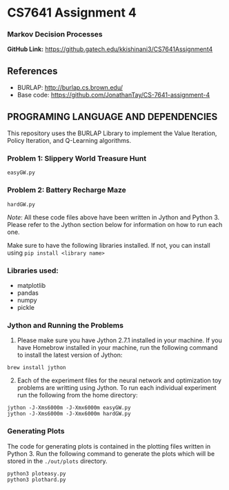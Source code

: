 # CS7641 Assignment 4

### Markov Decision Processes

**GitHub Link:** https://github.gatech.edu/kkishinani3/CS7641Assignment4

## References
- BURLAP: http://burlap.cs.brown.edu/
- Base code: https://github.com/JonathanTay/CS-7641-assignment-4

## PROGRAMING LANGUAGE AND DEPENDENCIES

This repository uses the BURLAP Library to implement the Value Iteration, Policy Iteration, and Q-Learning algorithms. 

### Problem 1: Slippery World Treasure Hunt
`easyGW.py`

### Problem 2: Battery Recharge Maze
`hardGW.py`

_Note_: All these code files above have been written in Jython and Python 3. Please refer to the Jython section below for information on how to run each one.

Make sure to have the following libraries installed. If not, you can install using ```pip install <library name>```

### Libraries used:
- matplotlib
- pandas
- numpy
- pickle

### Jython and Running the Problems

1. Please make sure you have Jython 2.7.1 installed in your machine. If you have Homebrow installed in your machine, run the following command to install the latest version of Jython:

`brew install jython`

2. Each of the experiment files for the neural network and optimization toy problems are writting using Jython. To run each individual experiment run the following from the home directory:

```
jython -J-Xms6000m -J-Xmx6000m easyGW.py 
jython -J-Xms6000m -J-Xmx6000m hardGW.py
```

### Generating Plots

The code for generating plots is contained in the plotting files written in Python 3. Run the following command to generate the plots which will be stored in the `./out/plots` directory.

```
python3 ploteasy.py
python3 plothard.py
```
